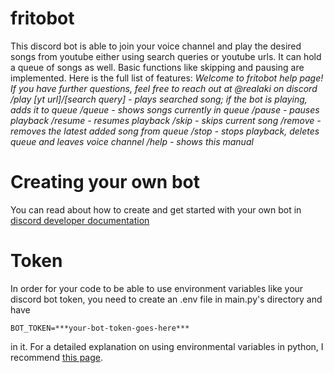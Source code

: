 # fritobot
This discord bot is able to join your voice channel and play the desired songs from youtube either using search queries or youtube urls.
It can hold a queue of songs as well. Basic functions like skipping and pausing are implemented.
Here is the full list of features:
*Welcome to fritobot help page! If you have further questions, feel free to reach out at @realaki on discord
/play [yt url]/[search query] - plays searched song; if the bot is playing, adds it to queue
/queue - shows songs currently in queue
/pause - pauses playback
/resume - resumes playback
/skip - skips current song
/remove - removes the latest added song from queue
/stop - stops playback, deletes queue and leaves voice channel
/help - shows this manual*

# Creating your own bot
You can read about how to create and get started with your own bot in [discord developer documentation](https://discord.com/developers/docs/intro)

# Token
In order for your code to be able to use environment variables like your discord bot token, you need to create an .env file in main.py's directory and have
```
BOT_TOKEN=***your-bot-token-goes-here***
```
in it. For a detailed explanation on using environmental variables in python, I recommend [this page](https://able.bio/rhett/how-to-set-and-get-environment-variables-in-python--274rgt5).